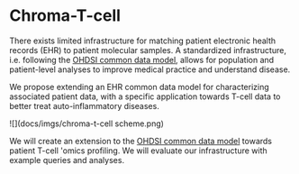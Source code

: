 # Chroma-T-cell

There exists limited infrastructure for matching patient electronic health records (EHR) to patient molecular samples. A standardized infrastructure, i.e. following the [OHDSI common data model](https://ohdsi.github.io/TheBookOfOhdsi/), allows for population and patient-level analyses to improve medical practice and understand disease. 

We propose extending an EHR common data model for characterizing associated patient data, with a specific application towards T-cell data to better treat auto-inflammatory diseases.

![](docs/imgs/chroma-t-cell scheme.png)

We will create an extension to the [OHDSI common data model](https://ohdsi.github.io/TheBookOfOhdsi/) towards patient T-cell 'omics profiling. We will evaluate our infrastructure with example queries and analyses. 